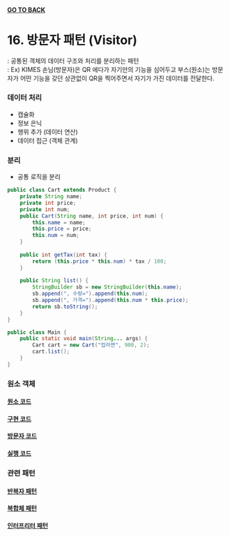 #### [GO TO BACK](../README.md)

# 16. 방문자 패턴 (Visitor)
: 공통된 객체의 데이터 구조와 처리를 분리하는 패턴  
: Ex) KIMES 손님(방문자)은 QR 에다가 자기만의 기능을 심어두고 부스(원소)는 방문자가 어떤 기능을 갖던 상관없이 QR을 찍어주면서 자기가 가진 데이터를 전달한다.

### 데이터 처리
- 캡슐화
- 정보 은닉
- 행위 추가 (데이터 연산)
- 데이터 접근 (객체 관계)

### 분리
- 공통 로직을 분리
```java
public class Cart extends Product {
	private String name;
	private int price;
	private int num;
	public Cart(String name, int price, int num) {
		this.name = name;
		this.price = price;
		this.num = num;
    }
    
    public int getTax(int tax) {
		return (this.price * this.num) * tax / 100;
    }
    
    public String list() {
		StringBuilder sb = new StringBuilder(this.name);
		sb.append(", 수량=").append(this.num);
		sb.append(", 가격=").append(this.num * this.price);
		return sb.toString();
    }
}

public class Main {
	public static void main(String... args) {
		Cart cart = new Cart("컵라면", 900, 2);
		cart.list();
    }
}
```

### 원소 객체
#### [원소 코드](./Visitable.java)
#### [구현 코드](./Cart.java)
#### [방문자 코드](./Visitant.java)
#### [실행 코드](./Main.java)

### 관련 패턴
#### [반복자 패턴](../chapter14/README.md)
#### [복합체 패턴](../chapter9/README.md)
#### [인터프리터 패턴](../chapter24/README.md)
